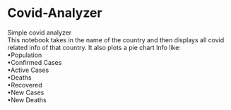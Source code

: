 # Covid-Analyzer
Simple covid analyzer
<br>
This notebook takes in the name of the country and then displays all covid related info of that country. It also plots a pie chart
Info like:
<br>
•Population
<br>
•Confirmed Cases
<br>
•Active Cases
<br>
•Deaths
<br>
•Recovered
<br>
•New Cases
<br>
•New Deaths

